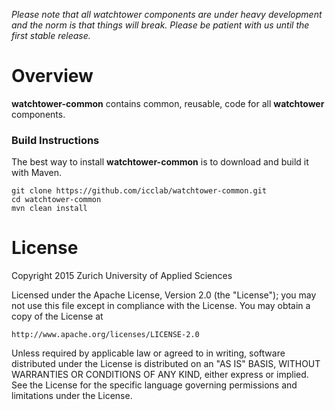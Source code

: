*Please note that all watchtower components are under heavy development and the norm is that things will break. Please be patient with us until the first stable release.*

# Overview
**watchtower-common** contains common, reusable, code for all **watchtower** components.

### Build Instructions

The best way to install **watchtower-common** is to download and build it with Maven.

```
git clone https://github.com/icclab/watchtower-common.git
cd watchtower-common
mvn clean install
```

# License

Copyright 2015 Zurich University of Applied Sciences

Licensed under the Apache License, Version 2.0 (the "License");
you may not use this file except in compliance with the License.
You may obtain a copy of the License at

    http://www.apache.org/licenses/LICENSE-2.0
    
Unless required by applicable law or agreed to in writing, software
distributed under the License is distributed on an "AS IS" BASIS,
WITHOUT WARRANTIES OR CONDITIONS OF ANY KIND, either express or
implied.
See the License for the specific language governing permissions and
limitations under the License.